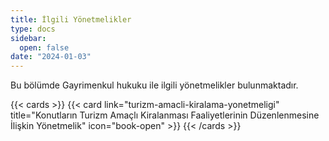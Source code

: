 ```yaml
---
title: İlgili Yönetmelikler
type: docs
sidebar:
  open: false
date: "2024-01-03"
---
```


Bu bölümde Gayrimenkul hukuku ile ilgili yönetmelikler bulunmaktadır.

{{< cards >}}
{{< card link="turizm-amacli-kiralama-yonetmeligi" title="Konutların Turizm Amaçlı Kiralanması Faaliyetlerinin Düzenlenmesine İlişkin Yönetmelik" icon="book-open" >}}
{{< /cards >}}
